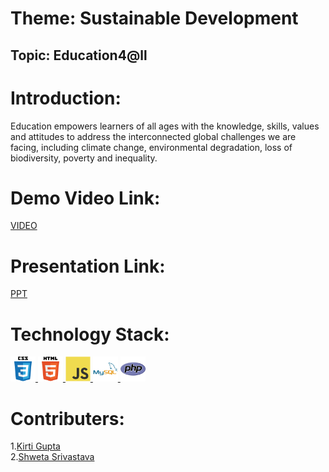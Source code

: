 # Theme: Sustainable Development<Br>
## Topic: Education4@ll 

# Introduction:
 Education empowers learners of all ages with the knowledge, skills, values and attitudes to address the interconnected global challenges we are facing, including climate change, environmental degradation, loss of biodiversity, poverty and inequality.
  
  
# Demo Video Link:<Br>
  [VIDEO](https://youtu.be/hs291juUh5s)
  
# Presentation Link:<Br>
  [PPT](https://mnnitedu-my.sharepoint.com/:p:/g/personal/kirti_20205086_mnnit_ac_in/EUM9mRWIn_NOoDbLSsbjBIUB3zLcdcn4U_s2YJar-J-OyA?e=GcJYL7)<Br>

# Technology Stack:<Br>
 <p align="left">
 <p align="left"> <a href="https://www.w3schools.com/css/" target="_blank" rel="noreferrer"> <img src="https://raw.githubusercontent.com/devicons/devicon/master/icons/css3/css3-original-wordmark.svg" alt="css3" width="40" height="40"/> </a> <a href="https://www.w3.org/html/" target="_blank" rel="noreferrer"> <img src="https://raw.githubusercontent.com/devicons/devicon/master/icons/html5/html5-original-wordmark.svg" alt="html5" width="40" height="40"/> </a> <a href="https://developer.mozilla.org/en-US/docs/Web/JavaScript" target="_blank" rel="noreferrer"> <img src="https://raw.githubusercontent.com/devicons/devicon/master/icons/javascript/javascript-original.svg" alt="javascript" width="40" height="40"/> </a> <a href="https://www.mysql.com/" target="_blank" rel="noreferrer"> <img src="https://raw.githubusercontent.com/devicons/devicon/master/icons/mysql/mysql-original-wordmark.svg" alt="mysql" width="40" height="40"/> </a> <a href="https://www.php.net" target="_blank" rel="noreferrer"> <img src="https://raw.githubusercontent.com/devicons/devicon/master/icons/php/php-original.svg" alt="php" width="40" height="40"/> </a> </p>

  
# Contributers:<Br>
  
  
1.[Kirti Gupta](https://github.com/KirtiGupta3101)\
2.[Shweta Srivastava](https://github.com/Shweta2254)


